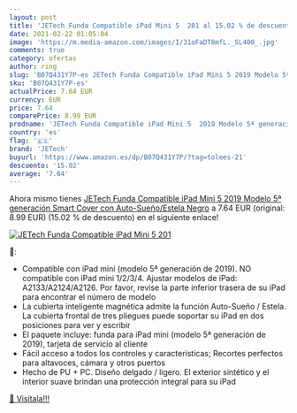 ```yaml
---
layout: post
title: 'JETech Funda Compatible iPad Mini 5  201 al 15.02 % de descuento'
date: 2021-02-22 01:05:04
image: 'https://m.media-amazon.com/images/I/31oFaDT8mfL._SL400_.jpg'
comments: true
category: ofertas
author: ring
slug: 'B07Q431Y7P-es JETech Funda Compatible iPad Mini 5 2019 Modelo 5ª...'
sku: 'B07Q431Y7P-es'
actualPrice: 7.64 EUR
currency: EUR
price: 7.64
comparePrice: 8.99 EUR
prodname: 'JETech Funda Compatible iPad Mini 5  2019 Modelo 5ª generación   Smart Cover con Auto-Sueño/Estela  Negro'
country: 'es'
flag: '🇪🇸'
brand: 'JETech'
buyurl: 'https://www.amazon.es/dp/B07Q431Y7P/?tag=tolees-21'
descuento: '15.02'
average: '7.64'
---
```


Ahora mismo tienes [JETech Funda Compatible iPad Mini 5  2019 Modelo 5ª generación   Smart Cover con Auto-Sueño/Estela  Negro](https://www.amazon.es/dp/B07Q431Y7P/?tag=tolees-21) a 7.64 EUR (original: 8.99 EUR) (15.02 %  de descuento) en el siguiente enlace!

[![JETech Funda Compatible iPad Mini 5  201](https://m.media-amazon.com/images/I/31oFaDT8mfL._SL400_.jpg)](https://www.amazon.es/dp/B07Q431Y7P/?tag=tolees-21)

🔎:

- Compatible con iPad mini (modelo 5ª generación de 2019). NO compatible con iPad mini 1/2/3/4. Ajustar modelos de iPad: A2133/A2124/A2126. Por favor, revise la parte inferior trasera de su iPad para encontrar el número de modelo
- La cubierta inteligente magnética admite la función Auto-Sueño / Estela. La cubierta frontal de tres pliegues puede soportar su iPad en dos posiciones para ver y escribir
- El paquete incluye: funda para iPad mini (modelo 5ª generación de 2019), tarjeta de servicio al cliente
- Fácil acceso a todos los controles y características; Recortes perfectos para altavoces, cámara y otros puertos
- Hecho de PU + PC. Diseño delgado / ligero. El exterior sintético y el interior suave brindan una protección integral para su iPad

[🛒 Visítala!!!](https://www.amazon.es/dp/B07Q431Y7P/?tag=tolees-21)
